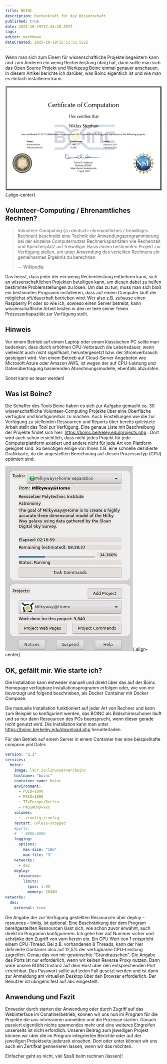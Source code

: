 ```yaml
---
title: BOINC
description: Rechenkraft für die Wissenschaft
published: true
date: 2025-10-29T12:43:18.497Z
tags: 
editor: markdown
dateCreated: 2025-10-19T15:51:52.552Z
---
```


Wenn man sich zum Einem für wissenschaftliche Projekte begeistern kann und zum Anderen 
ein wenig Rechenleistung übrig hat, dann sollte man sich das Open Source Projekt und Werkzeug 
Boinc einmal genauer anschauen. In diesem Artikel berichte ich darüber, was Boinc eigentlich 
ist und wie man es einfach installieren kann.

![boinc_certificate_2022-04-01-2048x1371.webp](/assets/projekte/boinc_certificate_2022-04-01-2048x1371.webp){.align-center}

## Volunteer-Computing / Ehrenamtliches Rechnen?

<blockquote>
    <p>Volunteer-Computing (zu deutsch: ehrenamtliches / freiwilliges Rechnen) beschreibt eine Technik 
    der Anwendungsprogrammierung bei der einzelne Computernutzer Rechnerkapazitäten wie Rechenzeit 
    und Speicherplatz auf freiwilliger Basis einem bestimmten Projekt zur Verfügung stellen, 
    um unter Anwendung des verteilten Rechnens ein gemeinsames Ergebnis zu berechnen.</p>
    <footer>— Wikipedia</footer>
</blockquote>

Das heisst, dass jeder der ein wenig Rechenleistung entbehren kann, sich an wissenschaftlichen 
Projekten beteiligen kann, um diesen dabei zu helfen bestimmte Problemstellungen zu lösen. 
Um das zu tun, muss man sich bloß ein bestimmtes Programm installieren, dass auf einem Computer 
läuft der möglichst oft/dauerhaft betrieben wird. Wer also z.B. zuhause einen Raspberry Pi oder 
so wie ich, sowieso einen Server betreibt, kann wissenschaftliche Arbeit leisten in dem er 
teile seiner freien Prozessorkapazität zur Verfügung stellt.

## Hinweis

Vor einem Betrieb auf einem Laptop oder einem klassischen PC sollte man bedenken, 
dass durch erhöhten CPU-Verbrauch die Lebensdauer, wenn vielleicht auch nicht signifikant, 
heruntergesetzt bzw. der Stromverbrauch gesteigert wird. Von einem Betrieb auf Cloud-Server 
Angeboten wie Microsoft Azure oder Amazon AWS, ist wegen der auf CPU-Leistung und 
Datenübertragung basierenden Abrechnungsmodelle, ebenfalls abzuraten.

Sonst kann es teuer werden!

## Was ist Boinc?

Die Schaffer des Tools Boinc haben es sich zur Aufgabe gemacht ca. 30 wissenschaftliche 
Volunteer-Computing Projekte über eine Oberfläche verfügbar und konfigurierbar zu machen. 
Auch Einstellungen wie die zur Verfügung zu stellenden Ressourcen und Reports über bereits 
geleistete Arbeit stellt das Tool zur Verfügung. Eine genaue Liste mit Beschreibung 
der Projekte findet sich hier: https://boinc.berkeley.edu/projects.php . 
Dort wird auch schon ersichtlich, dass nicht jedes Projekt für jede Computerplattform 
existiert und andere nicht für jede Art von Plattform geeignet sind. 
So benötigen einige von Ihnen z.B. eine schnelle dezidierte Grafikkarte, da die angestellten 
Berechnung auf diesen Prozessortyp (GPU) optimiert sind.

![02_boinc_screenshot.webp](/assets/projekte/02_boinc_screenshot.webp){.align-center}

## OK, gefällt mir. Wie starte ich?

Die Installation kann entweder manuell und direkt über das auf der Boinc Homepage verfügbare 
Installationsprogramm erfolgen oder, wie von mir bevorzugt und folgend beschrieben, 
als Docker Container mit Docker Compose.

Die manuelle Installation funktioniert auf jeder Art von Rechner und kann zum Beispiel so konfiguriert werden, 
das BOINC als Bildschirmschoner läuft und so nur dann Ressourcen des PCs beansprucht, 
wenn dieser gerade nicht genutzt wird. 
Die Installation kann man unter https://boinc.berkeley.edu/download.php herunterladen.

Für den Betrieb auf einem Server in einem Container hier eine beispielhafte compose.yml Datei:

```yaml
version: "2.1"
services:
  boinc:
    image: lscr.io/linuxserver/boinc
    hostname: "boinc"
    container_name: boinc
    environment:
      - PUID=1000
      - PGID=1000
      - TZ=Europe/Berlin
      - PASSWORD=xxx
    volumes:
      - ./config:/config
    restart: unless-stopped
    #ports:
    #  - 8080:8080
    logging:
      options:
        max-size: "10m"
        max-file: "3"
    networks:
      - dmz
    deploy:
      resources:
        limits:
          cpus: 1.00
          memory: 2048M
networks:
  dmz:
    external: true
``` 

Die Angabe der zur Verfügung gestellten Ressourcen über deploy – resources – limits, ist optional. 
Eine Beschränkung der dem Program bereitgestellten Ressourcen lässt sich, wie schon zuvor erwähnt, 
auch direkt im Programm konfigurieren. Ich gehe hier auf Nummer sicher und schränke den Zugriff 
von vorn herein ein. Ein CPU Wert von 1 entspricht einem CPU-Thread. Bei z.B. vorhandenen 8 Threads, 
kann der hier definierte Container also auf 12,5% der verfügbaren CPU-Leistung zugreifen. 
Genau das von mir gewünschte “Grundrauschen”.
Die Angabe des Ports ist nur erforderlich, wenn wir keinen Reverse Proxy nutzen. 
Dann wäre unsere BOINC Instanz auf dem Host über den entsprechenden Port erreichbar.
Das Passwort sollte auf jeden Fall gesetzt werden und ist dann zur Anmeldung am virtuellen 
Desktop über den Browser erforderlich. Der Benutzer ist übrigens fest auf abc eingestellt.

## Anwendung und Fazit

Entweder durch starten der Anwendung oder durch Zugriff auf das Webinterface im Conatinerbetrieb, 
können wir uns nun im Program für die Projekte die uns intressieren anmelden und die Prozesse starten. 
Danach passiert eigentlich nichts spannendes mehr und eine weiteres Eingreifen unserseits ist nicht erfordlich. 
Unseren Beitrag zum jeweiligen Projekt können wir über die im Program integrierten Berichte 
oder auf der jeweiligen Projektseite jederzeit einsehen. Dort oder unter können wir uns auch ein 
Zertifkat gennerieren lassen, wenn wir das möchten.

Einfacher geht es nicht, viel Spaß beim rechnen (lassen)!